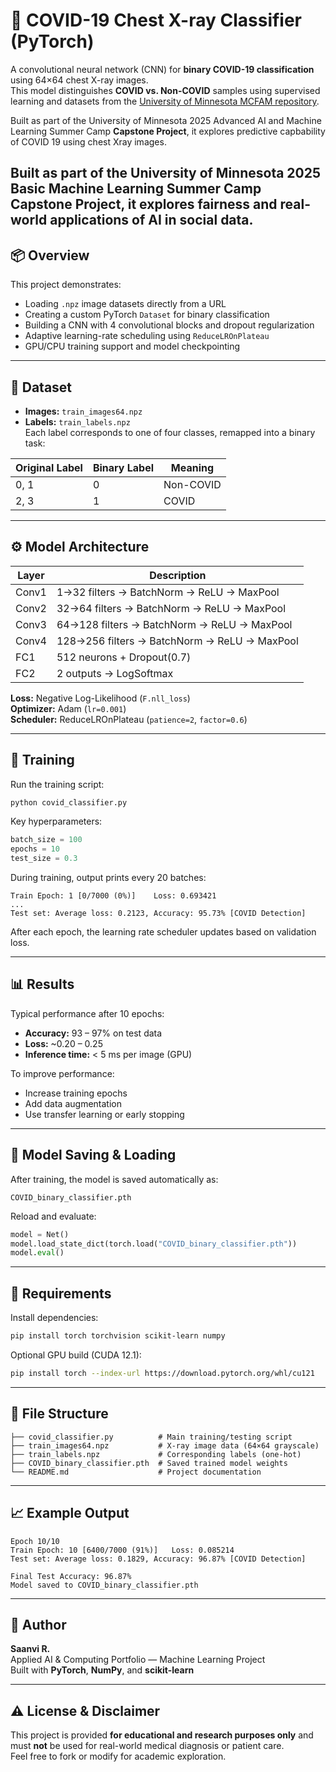 # 🧠 COVID-19 Chest X-ray Classifier (PyTorch)

A convolutional neural network (CNN) for **binary COVID-19 classification** using 64×64 chest X-ray images.  
This model distinguishes **COVID vs. Non-COVID** samples using supervised learning and datasets from the [University of Minnesota MCFAM repository](http://www-users.math.umn.edu/~jwcalder/MCFAM/).

Built as part of the University of Minnesota 2025 Advanced AI and Machine Learning Summer Camp **Capstone Project**, it explores predictive capbability of COVID 19 using chest Xray images.

Built as part of the University of Minnesota 2025 Basic Machine Learning Summer Camp **Capstone Project**, it explores fairness and real-world applications of AI in social data.
---

## 📦 Overview
This project demonstrates:
- Loading `.npz` image datasets directly from a URL  
- Creating a custom PyTorch `Dataset` for binary classification  
- Building a CNN with 4 convolutional blocks and dropout regularization  
- Adaptive learning-rate scheduling using `ReduceLROnPlateau`  
- GPU/CPU training support and model checkpointing  

---

## 🧩 Dataset
- **Images:** `train_images64.npz`  
- **Labels:** `train_labels.npz`  
Each label corresponds to one of four classes, remapped into a binary task:  

| Original Label | Binary Label | Meaning      |
|----------------|--------------|--------------|
| 0, 1           | 0            | Non-COVID    |
| 2, 3           | 1            | COVID        |

---

## ⚙️ Model Architecture
| Layer | Description |
|-------|--------------|
| Conv1 | 1→32 filters → BatchNorm → ReLU → MaxPool |
| Conv2 | 32→64 filters → BatchNorm → ReLU → MaxPool |
| Conv3 | 64→128 filters → BatchNorm → ReLU → MaxPool |
| Conv4 | 128→256 filters → BatchNorm → ReLU → MaxPool |
| FC1   | 512 neurons + Dropout(0.7) |
| FC2   | 2 outputs → LogSoftmax |

**Loss:** Negative Log-Likelihood (`F.nll_loss`)  
**Optimizer:** Adam (`lr=0.001`)  
**Scheduler:** ReduceLROnPlateau (`patience=2`, `factor=0.6`)  

---

## 🚀 Training
Run the training script:
```bash
python covid_classifier.py
```

Key hyperparameters:
```python
batch_size = 100
epochs = 10
test_size = 0.3
```

During training, output prints every 20 batches:
```
Train Epoch: 1 [0/7000 (0%)]	Loss: 0.693421
...
Test set: Average loss: 0.2123, Accuracy: 95.73% [COVID Detection]
```

After each epoch, the learning rate scheduler updates based on validation loss.

---

## 📊 Results
Typical performance after 10 epochs:
- **Accuracy:** 93 – 97% on test data  
- **Loss:** ~0.20 – 0.25  
- **Inference time:** < 5 ms per image (GPU)  

To improve performance:
- Increase training epochs  
- Add data augmentation  
- Use transfer learning or early stopping  

---

## 💾 Model Saving & Loading
After training, the model is saved automatically as:
```
COVID_binary_classifier.pth
```

Reload and evaluate:
```python
model = Net()
model.load_state_dict(torch.load("COVID_binary_classifier.pth"))
model.eval()
```

---

## 🧠 Requirements
Install dependencies:
```bash
pip install torch torchvision scikit-learn numpy
```

Optional GPU build (CUDA 12.1):
```bash
pip install torch --index-url https://download.pytorch.org/whl/cu121
```

---

## 📁 File Structure
```
├── covid_classifier.py          # Main training/testing script
├── train_images64.npz           # X-ray image data (64×64 grayscale)
├── train_labels.npz             # Corresponding labels (one-hot)
├── COVID_binary_classifier.pth  # Saved trained model weights
└── README.md                    # Project documentation
```

---

## 📈 Example Output
```
Epoch 10/10
Train Epoch: 10 [6400/7000 (91%)]	Loss: 0.085214
Test set: Average loss: 0.1829, Accuracy: 96.87% [COVID Detection]

Final Test Accuracy: 96.87%
Model saved to COVID_binary_classifier.pth
```

---

## 🧬 Author
**Saanvi R.**  
Applied AI & Computing Portfolio — Machine Learning Project  
Built with **PyTorch**, **NumPy**, and **scikit-learn**

---

## ⚠️ License & Disclaimer
This project is provided **for educational and research purposes only** and must **not** be used for real-world medical diagnosis or patient care.  
Feel free to fork or modify for academic exploration.
